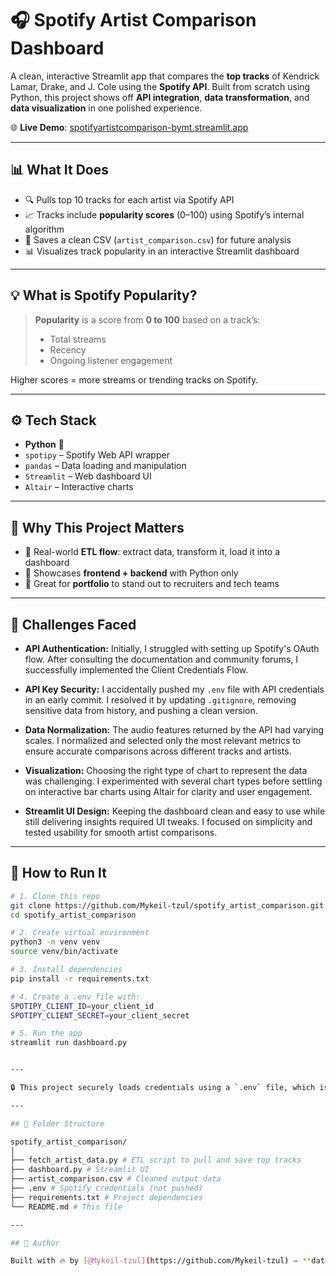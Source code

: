 # 🎧 Spotify Artist Comparison Dashboard

A clean, interactive Streamlit app that compares the **top tracks** of Kendrick Lamar, Drake, and J. Cole using the **Spotify API**. Built from scratch using Python, this project shows off **API integration**, **data transformation**, and **data visualization** in one polished experience.

🌐 **Live Demo**: [spotifyartistcomparison-bymt.streamlit.app](https://spotifyartistcomparison-bymt.streamlit.app/)

---

## 📊 What It Does

- 🔍 Pulls top 10 tracks for each artist via Spotify API
- 📈 Tracks include **popularity scores** (0–100) using Spotify’s internal algorithm
- 💾 Saves a clean CSV (`artist_comparison.csv`) for future analysis
- 📊 Visualizes track popularity in an interactive Streamlit dashboard

---

## 💡 What is Spotify Popularity?

> **Popularity** is a score from **0 to 100** based on a track’s:
> - Total streams
> - Recency
> - Ongoing listener engagement

Higher scores = more streams or trending tracks on Spotify.

---

## ⚙️ Tech Stack

- **Python** 🐍
- `spotipy` – Spotify Web API wrapper
- `pandas` – Data loading and manipulation
- `Streamlit` – Web dashboard UI
- `Altair` – Interactive charts

---

## 🧠 Why This Project Matters

- 🚀 Real-world **ETL flow**: extract data, transform it, load it into a dashboard
- 🎨 Showcases **frontend + backend** with Python only
- 📁 Great for **portfolio** to stand out to recruiters and tech teams

---

## 🧠 Challenges Faced

- **API Authentication:** Initially, I struggled with setting up Spotify's OAuth flow. After consulting the documentation and community forums, I successfully implemented the Client Credentials Flow.

- **API Key Security:** I accidentally pushed my `.env` file with API credentials in an early commit. I resolved it by updating `.gitignore`, removing sensitive data from history, and pushing a clean version.

- **Data Normalization:** The audio features returned by the API had varying scales. I normalized and selected only the most relevant metrics to ensure accurate comparisons across different tracks and artists.

- **Visualization:** Choosing the right type of chart to represent the data was challenging. I experimented with several chart types before settling on interactive bar charts using Altair for clarity and user engagement.

- **Streamlit UI Design:** Keeping the dashboard clean and easy to use while still delivering insights required UI tweaks. I focused on simplicity and tested usability for smooth artist comparisons.


---

## 🚀 How to Run It

```bash
# 1. Clone this repo
git clone https://github.com/Mykeil-tzul/spotify_artist_comparison.git
cd spotify_artist_comparison

# 2. Create virtual environment
python3 -m venv venv
source venv/bin/activate

# 3. Install dependencies
pip install -r requirements.txt

# 4. Create a .env file with:
SPOTIPY_CLIENT_ID=your_client_id
SPOTIPY_CLIENT_SECRET=your_client_secret

# 5. Run the app
streamlit run dashboard.py


---

🔒 This project securely loads credentials using a `.env` file, which is never tracked by Git.

---

## 📁 Folder Structure

spotify_artist_comparison/
│
├── fetch_artist_data.py # ETL script to pull and save top tracks
├── dashboard.py # Streamlit UI
├── artist_comparison.csv # Cleaned output data
├── .env # Spotify credentials (not pushed)
├── requirements.txt # Project dependencies
└── README.md # This file

---

## 💼 Author

Built with 🔥 by [@Mykeil-tzul](https://github.com/Mykeil-tzul) — **data engineer in the making & former hooper blending tech + music + data**.  

